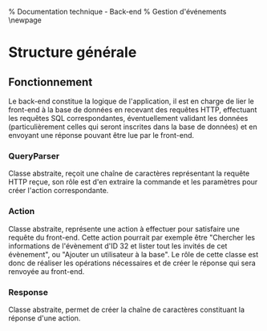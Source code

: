 % Documentation technique - Back-end
% Gestion d'événements
\newpage

# Structure générale

## Fonctionnement

Le back-end constitue la logique de l'application, il est en charge de lier le
front-end à la base de données en recevant des requêtes HTTP, effectuant les
requêtes SQL correspondantes, éventuellement validant les données
(particulièrement celles qui seront inscrites dans la base de données) et en
envoyant une réponse pouvant être lue par le front-end.

### QueryParser

Classe abstraite, reçoit une chaîne de caractères représentant la requête HTTP
reçue, son rôle est d'en extraire la commande et les paramètres pour créer
l'action correspondante.

### Action

Classe abstraite, représente une action à effectuer pour satisfaire une requête
du front-end. Cette action pourrait par exemple être "Chercher les informations
de l'évènement d'ID 32 et lister tout les invités de cet évènement", ou "Ajouter
un utilisateur à la base". Le rôle de cette classe est donc de réaliser les
opérations nécessaires et de créer le réponse qui sera renvoyée au front-end.

### Response

Classe abstraite, permet de créer la chaîne de caractères constituant la réponse
d'une action.
